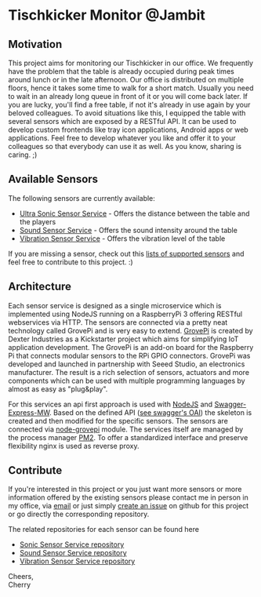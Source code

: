# Tischkicker Monitor @Jambit

## Motivation
This project aims for monitoring our Tischkicker in our office. We frequently have the problem that the table is already occupied during peak times around lunch or in the late afternoon. Our office is distributed on multiple floors, hence it takes some time to walk for a short match. Usually you need to wait in an already long queue in front of it or you will come back later. If you are lucky, you'll find a free table, if not it's already in use again by your beloved colleagues.
To avoid situations like this, I equipped the table with several sensors which are exposed by a RESTful API. It can be used to develop custom frontends like tray icon applications, Android apps or web applications. Feel free to develop whatever you like and offer it to your colleagues so that everybody can use it as well. As you know, sharing is caring. ;)

## Available Sensors
The following sensors are currently available:

* [Ultra Sonic Sensor Service](http://kicker-aka.jambit.com/sonicsensor/v1/api/) - Offers the distance between the table and the players
* [Sound Sensor Service](http://kicker-aka.jambit.com/soundsensor/v1/api/) - Offers the sound intensity around the table
* [Vibration Sensor Service](http://kicker-aka.jambit.com/vibrationsensor/v1/api/) - Offers the vibration level of the table

If you are missing a sensor, check out this [lists of supported sensors](http://wiki.seeed.cc/Grove/) and feel free to contribute to this project. :)

## Architecture

Each sensor service is designed as a single microservice which is implemented using NodeJS running on a RaspberryPi 3 offering RESTful webservices via HTTP. The sensors are connected via a pretty neat technology called GrovePi and is very easy to extend.
[GrovePi](https://www.dexterindustries.com/grovepi/) is created by Dexter Industries as a Kickstarter project which aims for simplifying IoT application development. The GrovePi is an add-on board for the Raspberry Pi that connects modular sensors to the RPi GPIO connectors. GrovePi was developed and launched in partnership with Seeed Studio, an electronics manufacturer. The result is a rich selection of sensors, actuators and more components which can be used with multiple programming languages by almost as easy as "plug&play".

For this services an api first approach is used with [NodeJS](https://nodejs.org/en/) and  [Swagger-Express-MW](https://www.npmjs.com/package/swagger-express-mw). Based on the defined API ([see swagger's OAI](https://swagger.io/introducing-the-open-api-initiative/)) the skeleton is created and then modified for the specific sensors. The sensors are connected via [node-grovepi](https://www.npmjs.com/package/node-grovepi) module. The services itself are managed by the process manager [PM2](http://pm2.keymetrics.io/). To offer a standardized interface and preserve flexibility nginx is used as reverse proxy.

## Contribute
If you're interested in this project or you just want more sensors or more information offered by the existing sensors please contact me in person in my office, via [email](michael.kirsch@jambit.com) or just simply [create an issue](https://github.com/waspmuc/tischkickermonitor/issues/new) on github for this project or go directly the corresponding repository.

The related repositories for each sensor can be found here
* [Sonic Sensor Service repository](https://github.com/waspmuc/sonic-sensor-service)
* [Sound Sensor Service repository](https://github.com/waspmuc/sound-sensor-service)
* [Vibration Sensor Service repository](https://github.com/waspmuc/vibration-sensor-service)


Cheers,  
Cherry
